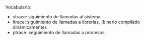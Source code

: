 Vocabulario:

  - strace: siguimiento de llamadas al sistema.
  - ltrace: siguimiento de llamadas a librerias, (binario compilado dinámicamente).
  - ptrace: seguimiento de llamadas a procesos.


